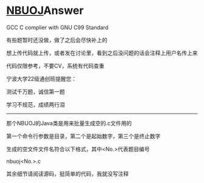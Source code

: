 # [NBUOJ](http://nbuoj.com/)Answer

GCC C complier with GNU C99 Standard

有些题暂时还没做，做了之后会尽快补上的

想上传代码就上传，或者发在讨论里，看到之后没问题的话会注释上用户名传上来

代码仅限参考，不要CV，系统有代码查重

宁波大学22级通创班提醒您：

测试千万题，诚信第一题

学习不规范，成绩两行泪

***

那个NBUOJ的Java类是用来批量生成空的.c文件用的

第一个命令行参数是目录，第二个是起始数字，第三个是终止数字

生成的空文件文件名符合以下格式，其中<No.>代表题目编号

nbuoj<No.>.c

其余细节请阅读源码，挺简单的代码，我就没写注释
